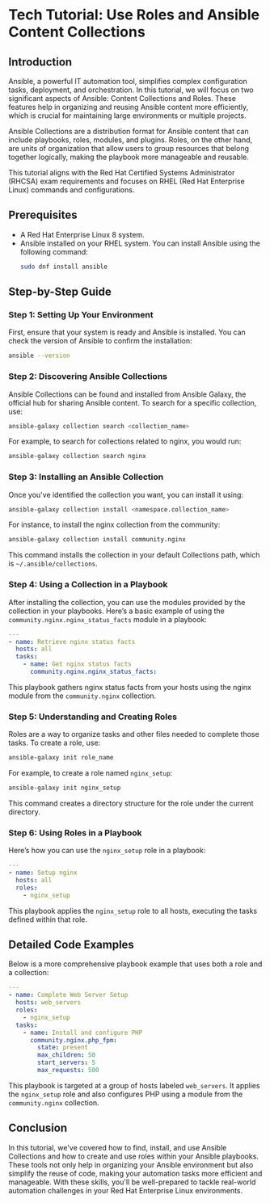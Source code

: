 # Tech Tutorial: Use Roles and Ansible Content Collections

## Introduction

Ansible, a powerful IT automation tool, simplifies complex configuration tasks, deployment, and orchestration. In this tutorial, we will focus on two significant aspects of Ansible: Content Collections and Roles. These features help in organizing and reusing Ansible content more efficiently, which is crucial for maintaining large environments or multiple projects.

Ansible Collections are a distribution format for Ansible content that can include playbooks, roles, modules, and plugins. Roles, on the other hand, are units of organization that allow users to group resources that belong together logically, making the playbook more manageable and reusable.

This tutorial aligns with the Red Hat Certified Systems Administrator (RHCSA) exam requirements and focuses on RHEL (Red Hat Enterprise Linux) commands and configurations.

## Prerequisites

- A Red Hat Enterprise Linux 8 system.
- Ansible installed on your RHEL system. You can install Ansible using the following command:
  ```bash
  sudo dnf install ansible
  ```

## Step-by-Step Guide

### Step 1: Setting Up Your Environment

First, ensure that your system is ready and Ansible is installed. You can check the version of Ansible to confirm the installation:
```bash
ansible --version
```

### Step 2: Discovering Ansible Collections

Ansible Collections can be found and installed from Ansible Galaxy, the official hub for sharing Ansible content. To search for a specific collection, use:
```bash
ansible-galaxy collection search <collection_name>
```

For example, to search for collections related to nginx, you would run:
```bash
ansible-galaxy collection search nginx
```

### Step 3: Installing an Ansible Collection

Once you've identified the collection you want, you can install it using:
```bash
ansible-galaxy collection install <namespace.collection_name>
```

For instance, to install the nginx collection from the community:
```bash
ansible-galaxy collection install community.nginx
```

This command installs the collection in your default Collections path, which is `~/.ansible/collections`.

### Step 4: Using a Collection in a Playbook

After installing the collection, you can use the modules provided by the collection in your playbooks. Here’s a basic example of using the `community.nginx.nginx_status_facts` module in a playbook:

```yaml
---
- name: Retrieve nginx status facts
  hosts: all
  tasks:
    - name: Get nginx status facts
      community.nginx.nginx_status_facts:
```

This playbook gathers nginx status facts from your hosts using the nginx module from the `community.nginx` collection.

### Step 5: Understanding and Creating Roles

Roles are a way to organize tasks and other files needed to complete those tasks. To create a role, use:
```bash
ansible-galaxy init role_name
```

For example, to create a role named `nginx_setup`:
```bash
ansible-galaxy init nginx_setup
```

This command creates a directory structure for the role under the current directory.

### Step 6: Using Roles in a Playbook

Here’s how you can use the `nginx_setup` role in a playbook:

```yaml
---
- name: Setup nginx
  hosts: all
  roles:
    - nginx_setup
```

This playbook applies the `nginx_setup` role to all hosts, executing the tasks defined within that role.

## Detailed Code Examples

Below is a more comprehensive playbook example that uses both a role and a collection:

```yaml
---
- name: Complete Web Server Setup
  hosts: web_servers
  roles:
    - nginx_setup
  tasks:
    - name: Install and configure PHP
      community.nginx.php_fpm:
        state: present
        max_children: 50
        start_servers: 5
        max_requests: 500
```

This playbook is targeted at a group of hosts labeled `web_servers`. It applies the `nginx_setup` role and also configures PHP using a module from the `community.nginx` collection.

## Conclusion

In this tutorial, we've covered how to find, install, and use Ansible Collections and how to create and use roles within your Ansible playbooks. These tools not only help in organizing your Ansible environment but also simplify the reuse of code, making your automation tasks more efficient and manageable. With these skills, you'll be well-prepared to tackle real-world automation challenges in your Red Hat Enterprise Linux environments.